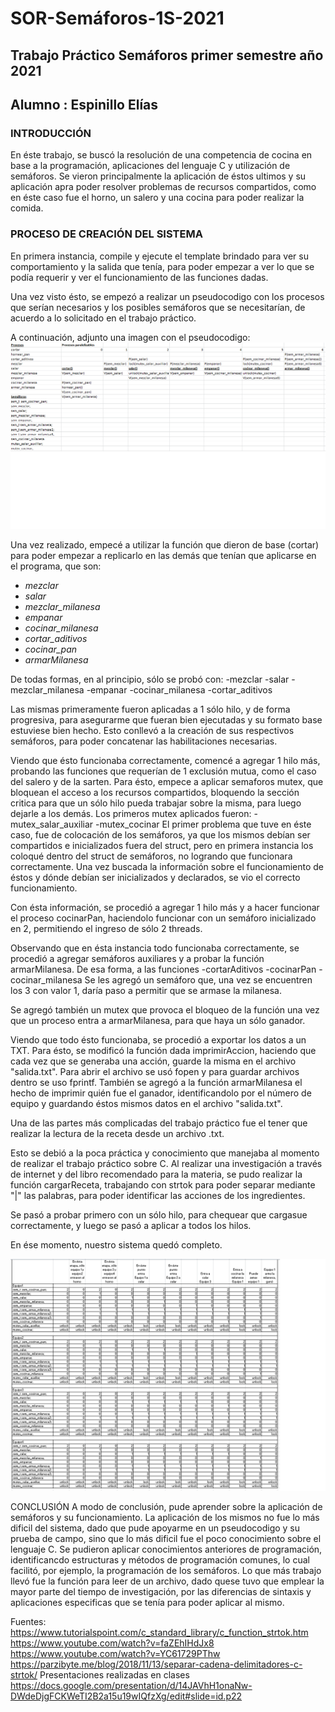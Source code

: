 # SOR-Semáforos-1S-2021
## Trabajo Práctico Semáforos primer semestre año 2021
## Alumno : Espinillo Elías
### INTRODUCCIÓN
En éste trabajo, se buscó la resolución de una competencia de cocina en base a la programación, aplicaciones del lenguaje C y utilización de semáforos. Se vieron principalmente la aplicación de éstos ultimos y su aplicación apra poder resolver problemas de recursos compartidos, como en éste caso fue el horno, un salero y una cocina para poder realizar la comida. 

### PROCESO DE CREACIÓN DEL SISTEMA
En primera instancia, compile y ejecute el template brindado para ver su comportamiento y la salida que tenía, para poder empezar a ver lo que se podía requerir y ver el funcionamiento de las funciones dadas.

Una vez visto ésto, se empezó a realizar un pseudocodigo con los procesos que serían necesarios y los posibles semáforos que se necesitarían, de acuerdo a lo solicitado en el trabajo práctico.

A continuación, adjunto una imagen con el pseudocodigo:
![PSEUDOCODIGO](PSEUDOCODIGO.png)

Una vez realizado, empecé a utilizar la función que dieron de base (cortar) para poder empezar a replicarlo en las demás que tenían que aplicarse en el programa, que son:
- *mezclar*
- *salar*
- *mezclar_milanesa*
- *empanar*
- *cocinar_milanesa*
- *cortar_aditivos*
- *cocinar_pan*
- *armarMilanesa*
 
De todas formas, en al principio, sólo se probó con:
-mezclar
-salar
-mezclar_milanesa
-empanar
-cocinar_milanesa
-cortar_aditivos

Las mismas primeramente fueron aplicadas a 1 sólo hilo, y de forma progresiva,  para asegurarme que fueran bien ejecutadas y su formato base estuviese bien hecho. 
Esto conllevó a la creación de sus respectivos semáforos, para poder concatenar las habilitaciones necesarias. 

Viendo que ésto funcionaba correctamente, comencé a agregar 1 hilo más, probando las funciones que requerían de 1 exclusión mutua, como el caso del salero y de la sarten. 
Para ésto, empece a aplicar semaforos mutex, que bloquean el acceso a los recursos compartidos, bloquendo la sección critica para que un sólo hilo pueda trabajar sobre la misma, para luego dejarle a los demás. Los primeros mutex aplicados fueron:
-mutex_salar_auxiliar
-mutex_cocinar
El primer problema que tuve en éste caso, fue de colocación de los semáforos, ya que los mismos debían ser compartidos e inicializados fuera del struct, pero en primera instancia los coloqué dentro del struct de semáforos, no logrando que funcionara correctamente. 
Una vez buscada la información sobre el funcionamiento de éstos y dónde debían ser inicializados y declarados, se vio el correcto funcionamiento.

Con ésta información, se procedió a agregar 1 hilo más y a hacer funcionar el proceso cocinarPan, haciendolo funcionar con un semáforo inicializado en 2, permitiendo el ingreso de sólo 2 threads. 

Observando que en ésta instancia todo funcionaba correctamente, se procedió a agregar semáforos auxiliares y a probar la función armarMilanesa. De esa forma, a las funciones 
-cortarAditivos
-cocinarPan
-cocinar_milanesa
Se les agregó un semáforo que, una vez se encuentren los 3 con valor 1, daría paso a permitir que se armase la milanesa. 

Se agregó también un mutex que provoca el bloqueo de la función una vez que un proceso entra a armarMilanesa, para que haya un sólo ganador. 

Viendo que todo ésto funcionaba, se procedió a exportar los datos a un TXT. Para ésto, se modificó la función dada imprimirAccion, haciendo que cada vez que se generaba una acción, guarde la misma en el archivo "salida.txt". 
Para abrir el archivo se usó fopen y para guardar archivos dentro se uso fprintf.
También se agregó a la función armarMilanesa el hecho de imprimir quién fue el ganador, identificandolo por el número de equipo y guardando éstos mismos datos en el archivo "salida.txt".

Una de las partes más complicadas del trabajo práctico fue el tener que realizar la lectura de la receta desde un archivo .txt.

Esto se debió a la poca práctica y conocimiento que manejaba al momento de realizar el trabajo práctico sobre C. Al realizar una investigación a través de internet y del libro recomendado para la materia, se pudo realizar la función cargarReceta, trabajando con strtok para poder separar mediante "|" las palabras, para poder identificar las acciones de los ingredientes. 

Se pasó a probar primero con un sólo hilo, para chequear que cargasue correctamente, y luego se pasó a aplicar a todos los hilos. 

En ése momento, nuestro sistema quedó completo. 

![PRUEBA DE ESCRITORIO](PESCRITORIO.png)

CONCLUSIÓN
A modo de conclusión, pude aprender sobre la aplicación de semáforos y su funcionamiento. La aplicación de los mismos no fue lo más dificil del sistema, dado que pude apoyarme en un pseudocodigo y su prueba de campo, sino que lo más dificil fue el poco conocimiento sobre el lenguaje C. Se pudieron aplicar conocimientos anteriores de programación, identificancdo estructuras y métodos de programación comunes, lo cual facilitó, por ejemplo, la programación de los semáforos. 
Lo que más trabajo llevó fue la función para leer de un archivo, dado quese tuvo que emplear la mayor parte del tiempo de investigación, por las diferencias de sintaxis y aplicaciones especificas que se tenía para poder aplicar al mismo. 

Fuentes:
https://www.tutorialspoint.com/c_standard_library/c_function_strtok.htm
https://www.youtube.com/watch?v=faZEhIHdJx8
https://www.youtube.com/watch?v=YC61729PThw
https://parzibyte.me/blog/2018/11/13/separar-cadena-delimitadores-c-strtok/
Presentaciones realizadas en clases
https://docs.google.com/presentation/d/14JAVhH1onaNw-DWdeDjgFCKWeTI2B2a15u19wIQfzXg/edit#slide=id.p22
